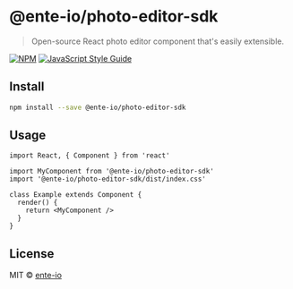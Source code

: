 # @ente-io/photo-editor-sdk

> Open-source React photo editor component that&#x27;s easily extensible.

[![NPM](https://img.shields.io/npm/v/@ente-io/photo-editor-sdk.svg)](https://www.npmjs.com/package/@ente-io/photo-editor-sdk) [![JavaScript Style Guide](https://img.shields.io/badge/code_style-standard-brightgreen.svg)](https://standardjs.com)

## Install

```bash
npm install --save @ente-io/photo-editor-sdk
```

## Usage

```tsx
import React, { Component } from 'react'

import MyComponent from '@ente-io/photo-editor-sdk'
import '@ente-io/photo-editor-sdk/dist/index.css'

class Example extends Component {
  render() {
    return <MyComponent />
  }
}
```

## License

MIT © [ente-io](https://github.com/ente-io)
